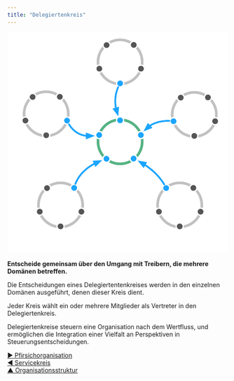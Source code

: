 ```yaml
---
title: "Delegiertenkreis"
---
```



![right,fit](img/structural-patterns/delegate-circle.png)

**Entscheide gemeinsam über den Umgang mit Treibern, die mehrere Domänen betreffen.**

Die Entscheidungen eines Delegiertentenkreises werden in den einzelnen Domänen ausgeführt, denen dieser Kreis dient.

Jeder Kreis wählt ein oder mehrere Mitglieder als Vertreter in den Delegiertenkreis.

Delegiertenkreise steuern eine Organisation nach dem Wertfluss, und ermöglichen die Integration einer Vielfalt an Perspektiven in Steuerungsentscheidungen.

[&#9654; Pfirsichorganisation](peach-organization.html)<br/>[&#9664; Servicekreis](service-circle.html)<br/>[&#9650; Organisationsstruktur](organizational-structure.html)

